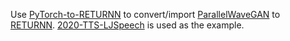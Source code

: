 
Use [PyTorch-to-RETURNN](https://github.com/albertz/pytorch-to-returnn)
to convert/import [ParallelWaveGAN](https://github.com/kan-bayashi/ParallelWaveGAN)
to [RETURNN](https://github.com/rwth-i6/returnn).
[2020-TTS-LJSpeech](https://github.com/rwth-i6/returnn-experiments/tree/master/2020-TTS-LJSpeech)
is used as the example.
